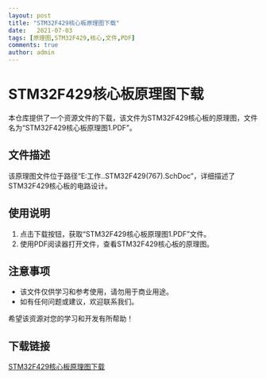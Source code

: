 ```yaml
---
layout: post
title: "STM32F429核心板原理图下载"
date:   2021-07-03
tags: [原理图,STM32F429,核心,文件,PDF]
comments: true
author: admin
---
```

# STM32F429核心板原理图下载

本仓库提供了一个资源文件的下载，该文件为STM32F429核心板的原理图，文件名为“STM32F429核心板原理图1.PDF”。

## 文件描述

该原理图文件位于路径“E:工作..STM32F429(767).SchDoc”，详细描述了STM32F429核心板的电路设计。

## 使用说明

1. 点击下载按钮，获取“STM32F429核心板原理图1.PDF”文件。
2. 使用PDF阅读器打开文件，查看STM32F429核心板的原理图。

## 注意事项

- 该文件仅供学习和参考使用，请勿用于商业用途。
- 如有任何问题或建议，欢迎联系我们。

希望该资源对您的学习和开发有所帮助！

## 下载链接

[STM32F429核心板原理图下载](https://pan.quark.cn/s/68fd23c0389d)